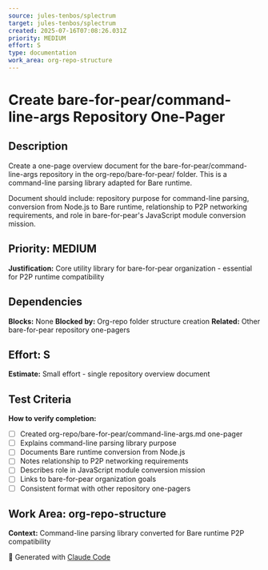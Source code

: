```yaml
---
source: jules-tenbos/splectrum
target: jules-tenbos/splectrum
created: 2025-07-16T07:08:26.031Z
priority: MEDIUM
effort: S
type: documentation
work_area: org-repo-structure
---
```


# Create bare-for-pear/command-line-args Repository One-Pager

## Description
Create a one-page overview document for the bare-for-pear/command-line-args repository in the org-repo/bare-for-pear/ folder. This is a command-line parsing library adapted for Bare runtime.

Document should include: repository purpose for command-line parsing, conversion from Node.js to Bare runtime, relationship to P2P networking requirements, and role in bare-for-pear's JavaScript module conversion mission.

## Priority: MEDIUM
**Justification:** Core utility library for bare-for-pear organization - essential for P2P runtime compatibility

## Dependencies
**Blocks:** None
**Blocked by:** Org-repo folder structure creation
**Related:** Other bare-for-pear repository one-pagers

## Effort: S
**Estimate:** Small effort - single repository overview document

## Test Criteria
**How to verify completion:**
- [ ] Created org-repo/bare-for-pear/command-line-args.md one-pager
- [ ] Explains command-line parsing library purpose
- [ ] Documents Bare runtime conversion from Node.js
- [ ] Notes relationship to P2P networking requirements
- [ ] Describes role in JavaScript module conversion mission
- [ ] Links to bare-for-pear organization goals
- [ ] Consistent format with other repository one-pagers

## Work Area: org-repo-structure
**Context:** Command-line parsing library converted for Bare runtime P2P compatibility

🤖 Generated with [Claude Code](https://claude.ai/code)
